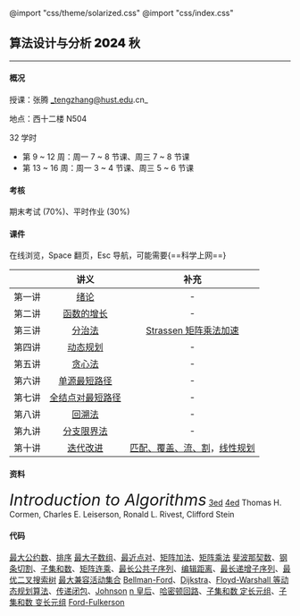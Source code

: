 @import "css/theme/solarized.css"
@import "css/index.css"

## 算法设计与分析 <span style="font-weight:900">2024</span> 秋

---

#### 概况

授课：张腾 _tengzhang@hust.edu.cn_

地点：西十二楼 N504

32 学时

- 第 9 ~ 12 周：周一 7 ~ 8 节课、周三 7 ~ 8 节课
- 第 13 ~ 16 周：周一 3 ~ 4 节课、周三 5 ~ 6 节课

<div class="top-2"></div>

#### 考核

期末考试 (70%)、平时作业 (30%)

#### 课件

在线浏览，Space 翻页，Esc 导航，可能需要{==科学上网==}

<div class="threelines outline head-highlight">

|        |                讲义                |                                                                             补充                                                                              |
| :----: | :--------------------------------: | :-----------------------------------------------------------------------------------------------------------------------------------------------------------: |
| 第一讲 |       [绪论](slides/01.html)       |                                                                               -                                                                               |
| 第二讲 |    [函数的增长](slides/02.html)    |                                                                               -                                                                               |
| 第三讲 |      [分治法](slides/03.html)      |                                                     [Strassen 矩阵乘法加速](notes/Strassen/Strassen.pdf)                                                      |
| 第四讲 |     [动态规划](slides/04.html)     |                                                                               -                                                                               |
| 第五讲 |      [贪心法](slides/05.html)      |                                                                               -                                                                               |
| 第六讲 |   [单源最短路径](slides/06.html)   |                                                                               -                                                                               |
| 第七讲 | [全结点对最短路径](slides/07.html) |                                                                               -                                                                               |
| 第八讲 |      [回溯法](slides/08.html)      |                                                                               -                                                                               |
| 第九讲 |    [分支限界法](slides/09.html)    |                                                                               -                                                                               |
| 第十讲 |     [迭代改进](slides/10.html)     | [匹配、覆盖、流、割](notes/MCFC/MCFC.pdf)，[线性规划](notes/Max-Flow/linear-programming.pdf) |

</div>

#### 资料

<span style="font-size:1.8rem;font-style:italic">Introduction to Algorithms</span> [3ed](<books/Introduction%20to%20Algorithms%20(3ed)%20-%20Thomas%20H.%20Cormen,%20Charles%20E.%20Leiserson,%20Ronald%20L.%20Rivest,%20Clifford%20Stein.pdf>) [4ed](<books/Introduction%20to%20Algorithms%20(4ed)%20-%20Thomas%20H.%20Cormen,%20Charles%20E.%20Leiserson,%20Ronald%20L.%20Rivest,%20Clifford%20Stein.pdf>)
Thomas H. Cormen, Charles E. Leiserson, Ronald L. Rivest, Clifford Stein

#### 代码

[最大公约数](codes/gcd.ipynb)、[排序](codes/sorting.ipynb)
[最大子数组](codes/max-subarray.ipynb)、[最近点对](codes/closest-pair.ipynb)、[矩阵加法](codes/matrix-addition.ipynb)、[矩阵乘法](codes/matrix-multiply.ipynb)
[斐波那契数](codes/fibo.ipynb)、[钢条切割](codes/cut-rod.ipynb)、[子集和数](codes/subset-sum-dp.ipynb)、[矩阵连乘](codes/matrix-chain.ipynb)、[最长公共子序列](codes/lcs.ipynb)、[编辑距离](codes/edit-distance.ipynb)、[最长递增子序列](codes/lis.ipynb)、[最优二叉搜索树](codes/optiaml-bst.ipynb)
[最大兼容活动集合](codes/activity-selector.ipynb)
[Bellman-Ford](codes/bellman-ford.ipynb)、[Dijkstra](codes/dijkstra.ipynb)、[Floyd-Warshall 等动态规划算法](codes/sp-all-dp.ipynb)、[传递闭包](codes/transitive-closure.ipynb)、[Johnson](codes/sp-all-johnson.ipynb)
[n 皇后](codes/nqueen.ipynb)、[哈密顿回路](codes/hamilton.ipynb)、[子集和数 定长元组](codes/subset-sum-fix-len.ipynb)、[子集和数 变长元组](codes/subset-sum-var-len.ipynb)
[Ford-Fulkerson](codes/ford-fulkerson.ipynb)
